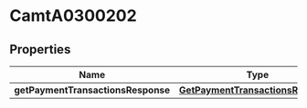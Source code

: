 
# CamtA0300202

## Properties
Name | Type | Description | Notes
------------ | ------------- | ------------- | -------------
**getPaymentTransactionsResponse** | [**GetPaymentTransactionsResponse**](GetPaymentTransactionsResponse.md) |  |  [optional]



